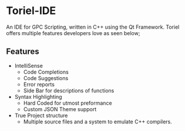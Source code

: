 # Toriel-IDE

An IDE for GPC Scripting, written in C++ using the Qt Framework.
Toriel offers multiple features developers love as seen below;

## Features
* IntelliSense
    * Code Completions
    * Code Suggestions
    * Error reports
    * Side Bar for descriptions of functions
* Syntax Highlighting
  * Hard Coded for utmost preformance
  * Custom JSON Theme support
* True Project structure
  *  Multiple source files and a system to emulate C++ compilers.

